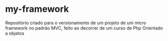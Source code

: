 # my-framework
 Repositório criado para o versionamento de um projeto de um micro framework no padrão MVC, feito ao decorrer de um curso de Php Orientado a objetos
